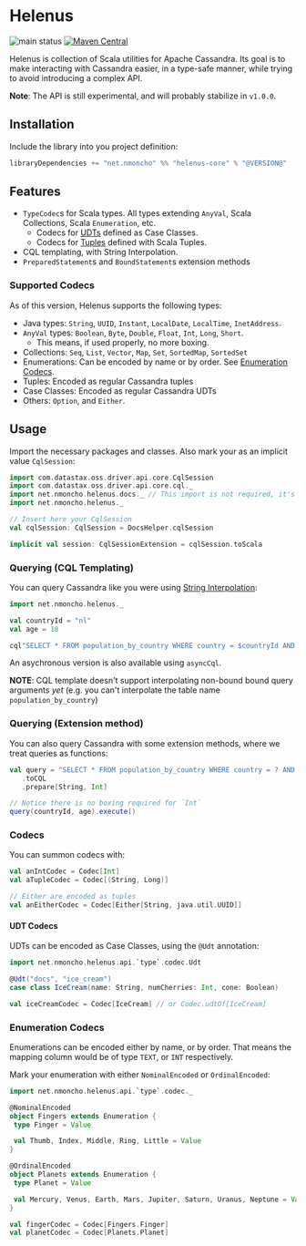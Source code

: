 # Helenus

![main status](https://github.com/nMoncho/helenus/actions/workflows/main.yaml/badge.svg)
[![Maven Central](https://maven-badges.herokuapp.com/maven-central/net.nmoncho/helenus-code_2.13/badge.svg)](https://maven-badges.herokuapp.com/maven-central/net.nmoncho/helenus-code_2.13)

Helenus is collection of Scala utilities for Apache Cassandra. Its goal is to
make interacting with Cassandra easier, in a type-safe manner, while trying to
avoid introducing a complex API.

**Note**: The API is still experimental, and will probably stabilize in `v1.0.0`.

## Installation

Include the library into you project definition:

```scala
libraryDependencies += "net.nmoncho" %% "helenus-core" % "@VERSION@"
```

## Features

 - `TypeCodec`s for Scala types. All types extending `AnyVal`, Scala Collections, Scala `Enumeration`, etc.
   - Codecs for [UDTs](https://docs.datastax.com/en/cql-oss/3.3/cql/cql_using/useCreateUDT.html) defined as Case Classes.
   - Codecs for [Tuples](https://docs.datastax.com/en/cql-oss/3.3/cql/cql_using/useCreateTableTuple.html) defined with Scala Tuples.
 - CQL templating, with String Interpolation.
 - `PreparedStatement`s and `BoundStatement`s extension methods

### Supported Codecs

As of this version, Helenus supports the following types:

- Java types: `String`, `UUID`, `Instant`, `LocalDate`, `LocalTime`, `InetAddress`.
- `AnyVal` types: `Boolean`, `Byte`, `Double`, `Float`, `Int`, `Long`, `Short`.
  - This means, if used properly, no more boxing.
- Collections: `Seq`, `List`, `Vector`, `Map`, `Set`, `SortedMap`, `SortedSet`
- Enumerations: Can be encoded by name or by order. See [Enumeration Codecs](#enumeration-codecs).
- Tuples: Encoded as regular Cassandra tuples
- Case Classes: Encoded as regular Cassandra UDTs
- Others: `Option`, and `Either`.


## Usage

Import the necessary packages and classes. Also mark your as an implicit value `CqlSession`:

```scala mdoc
import com.datastax.oss.driver.api.core.CqlSession
import com.datastax.oss.driver.api.core.cql._
import net.nmoncho.helenus.docs._ // This import is not required, it's here to run MDoc
import net.nmoncho.helenus._

// Insert here your CqlSession
val cqlSession: CqlSession = DocsHelper.cqlSession

implicit val session: CqlSessionExtension = cqlSession.toScala
```

### Querying (CQL Templating)

You can query Cassandra like you were using [String Interpolation](https://docs.scala-lang.org/overviews/core/string-interpolation.html):

```scala mdoc
import net.nmoncho.helenus._

val countryId = "nl"
val age = 18

cql"SELECT * FROM population_by_country WHERE country = $countryId AND age > $age".execute()
```

An asychronous version is also available using `asyncCql`.

**NOTE**: CQL template doesn't support interpolating non-bound bound query arguments _yet_ (e.g. you can't interpolate
the table name `population_by_country`)

### Querying (Extension method)

You can also query Cassandra with some extension methods, where we treat queries as functions:

```scala mdoc
val query = "SELECT * FROM population_by_country WHERE country = ? AND age = ?"
   .toCQL
   .prepare[String, Int]

// Notice there is no boxing required for `Int`
query(countryId, age).execute()
```

### Codecs

You can summon codecs with:

```scala mdoc
val anIntCodec = Codec[Int]
val aTupleCodec = Codec[(String, Long)]

// Either are encoded as tuples
val anEitherCodec = Codec[Either[String, java.util.UUID]] 
```

#### UDT Codecs

UDTs can be encoded as Case Classes, using the `@Udt` annotation:

```scala mdoc
import net.nmoncho.helenus.api.`type`.codec.Udt

@Udt("docs", "ice_cream")
case class IceCream(name: String, numCherries: Int, cone: Boolean)

val iceCreamCodec = Codec[IceCream] // or Codec.udtOf[IceCream]
```

### Enumeration Codecs

Enumerations can be encoded either by name, or by order. That means the mapping column
would be of type `TEXT`, or `INT` respectively.

Mark your enumeration with either `NominalEncoded` or `OrdinalEncoded`:

```scala mdoc
import net.nmoncho.helenus.api.`type`.codec._

@NominalEncoded
object Fingers extends Enumeration {
 type Finger = Value

 val Thumb, Index, Middle, Ring, Little = Value
}

@OrdinalEncoded
object Planets extends Enumeration {
 type Planet = Value

 val Mercury, Venus, Earth, Mars, Jupiter, Saturn, Uranus, Neptune = Value
}

val fingerCodec = Codec[Fingers.Finger]
val planetCodec = Codec[Planets.Planet]
```